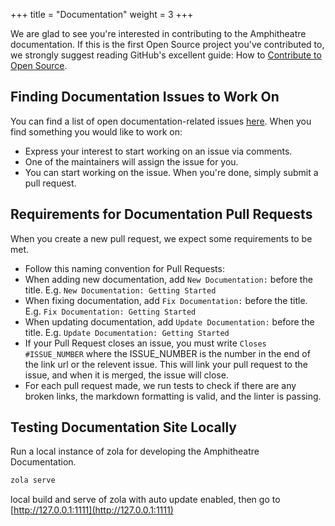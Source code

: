 +++
title = "Documentation"
weight = 3
+++

We are glad to see you're interested in contributing to the Amphitheatre
documentation. If this is the first Open Source project you've contributed to,
we strongly suggest reading GitHub's excellent guide: How to [Contribute to Open
Source](https://opensource.guide/how-to-contribute).

## Finding Documentation Issues to Work On

You can find a list of open documentation-related issues [here](https://github.com/amphitheatre-app/docs/issues). When you find something you would like to work on:

- Express your interest to start working on an issue via comments.
- One of the maintainers will assign the issue for you.
- You can start working on the issue. When you're done, simply submit a pull
  request.

## Requirements for Documentation Pull Requests

When you create a new pull request, we expect some requirements to be met.

- Follow this naming convention for Pull Requests:
- When adding new documentation, add `New Documentation:` before the title. E.g.
  `New Documentation: Getting Started`
- When fixing documentation, add `Fix Documentation:` before the title. E.g.
  `Fix Documentation: Getting Started`
- When updating documentation, add `Update Documentation:` before the title.
  E.g. `Update Documentation: Getting Started`
- If your Pull Request closes an issue, you must write `Closes #ISSUE_NUMBER`
  where the ISSUE_NUMBER is the number in the end of the link url or the
  relevent issue. This will link your pull request to the issue, and when it is
  merged, the issue will close.
- For each pull request made, we run tests to check if there are any broken
  links, the markdown formatting is valid, and the linter is passing.

## Testing Documentation Site Locally

Run a local instance of zola for developing the Amphitheatre Documentation.

```bash
zola serve
```

local build and serve of zola with auto update enabled, then go to
[http://127.0.0.1:1111](http://127.0.0.1:1111)
